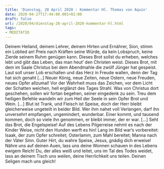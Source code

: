 ```yaml
---
title: 'Dienstag, 28 April 2020 : Kommentar Hl. Thomas von Aquin'
date: 2020-04-27T17:44:00.001+02:00
draft: false
url: /2020/04/dienstag-28-april-2020-kommentar-hl.html
tags: 
- MEDITATIO
---
```


Deinem Heiland, deinem Lehrer, deinem Hirten und Ernährer, Sion, stimm ein Loblied an! Preis nach Kräften seine Würde, da kein Lobspruch, keine Zierde seinem Ruhm genügen kann. Dieses Brot sollst du erheben, welches lebt und gibt das Leben, das man heut’ den Christen weist. Dieses Brot, mit dem im Saale Christus bei dem Abendmahle die zwölf Jünger hat gespeist. Laut soll unser Lob erschallen und das Herz in Freude wallen, denn der Tag hat sich genaht \[…\] Neuer König, neue Zeiten, neue Ostern, neue Freuden, neues Opfer allzumal! Vor der Wahrheit muss das Zeichen, vor dem Licht der Schatten weichen, hell erglänzt des Tages Strahl. Was von Christus dort geschehen, sollen wir fortan begehen, seiner eingedenk zu sein. Treu dem heiligen Befehle wandeln wir zum Heil der Seele in sein Opfer Brot und Wein. \[…\] Blut ist Trank, und Fleisch ist Speise, doch der Herr bleibt gleicherweise ungeteilt in beider Bild. Wer ihm nahet voll Verlangen, darf ihn unversehrt empfangen, ungemindert, wunderbar. Einer kommt, und tausend kommen, doch so viele ihn genommen, er bleibt immer, der er war. \[…\] Seht das Brot, die Engelspeise! Auf des Lebens Pilgerreise nehmt es nach der Kinder Weise, nicht den Hunden werft es hin! Lang im Bild war‘s vorbereitet: Isaak, der zum Opfer schreitet; Osterlamm, zum Mahl bereitet; Manna nach der Väter Sinn. Guter Hirt, du wahre Speise, Jesus, gnädig dich erweise! Nähre uns auf deinen Auen, lass uns deine Wonnen schauen in des Lebens ewigem Reich! Du, der alles weiß und leitet, uns im Tal des Todes weidet, lass an deinem Tisch uns weilen, deine Herrlichkeit uns teilen. Deinen Seligen mach uns gleich!
